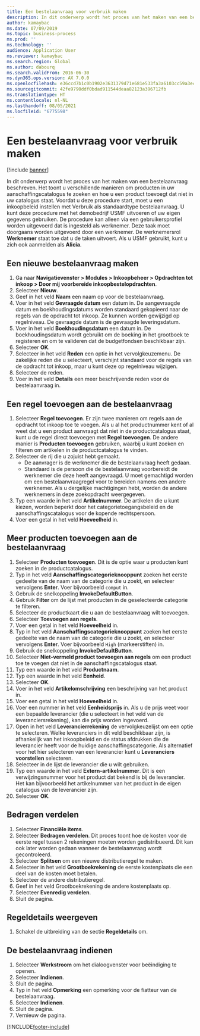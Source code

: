 ```yaml
---
title: Een bestelaanvraag voor verbruik maken
description: In dit onderwerp wordt het proces van het maken van een bestelaanvraag beschreven.
author: kamaybac
ms.date: 07/09/2019
ms.topic: business-process
ms.prod: ''
ms.technology: ''
audience: Application User
ms.reviewer: kamaybac
ms.search.region: Global
ms.author: dabourq
ms.search.validFrom: 2016-06-30
ms.dyn365.ops.version: AX 7.0.0
ms.openlocfilehash: e36ccd7b1c0b1902e3631379d71e681e533fa3a6103cc59a3ec65731c4e6326f
ms.sourcegitcommit: 42fe9790ddf0bdad911544deaa82123a396712fb
ms.translationtype: HT
ms.contentlocale: nl-NL
ms.lasthandoff: 08/05/2021
ms.locfileid: "6775598"
---
```

# <a name="create-a-requisition-for-consumption"></a>Een bestelaanvraag voor verbruik maken

[!include [banner](../../includes/banner.md)]

In dit onderwerp wordt het proces van het maken van een bestelaanvraag beschreven. Het toont u verschillende manieren om producten in uw aanschaffingscatalogus te zoeken en hoe u een product toevoegt dat niet in uw catalogus staat. Voordat u deze procedure start, moet u een inkoopbeleid instellen met Verbruik als standaardtype bestelaanvraag. U kunt deze procedure met het demobedrijf USMF uitvoeren of uw eigen gegevens gebruiken. De procedure kan alleen via een gebruikersprofiel worden uitgevoerd dat is ingesteld als werknemer. Deze taak moet doorgaans worden uitgevoerd door een werknemer. De werknemersrol **Werknemer** staat toe dat u de taken uitvoert. Als u USMF gebruikt, kunt u zich ook aanmelden als **Alicia**.


## <a name="create-a-new-requisition"></a>Een nieuwe bestelaanvraag maken
1. Ga naar **Navigatievenster > Modules > Inkoopbeheer > Opdrachten tot inkoop > Door mij voorbereide inkoopbestelopdrachten**.
2. Selecteer **Nieuw**.
3. Geef in het veld **Naam** een naam op voor de bestelaanvraag.
4. Voer in het veld **Gevraagde datum** een datum in. De aangevraagde datum en boekhoudingsdatums worden standaard gekopieerd naar de regels van de opdracht tot inkoop. Ze kunnen worden gewijzigd op regelniveau. De gevraagde datum is de gevraagde leveringsdatum.  
5. Voer in het veld **Boekhoudingsdatum** een datum in. De boekhoudingsdatum wordt gebruikt om de boeking in het grootboek te registeren en om te valideren dat de budgetfondsen beschikbaar zijn.  
6. Selecteer **OK**.
7. Selecteer in het veld **Reden** een optie in het vervolgkeuzemenu. De zakelijke reden die u selecteert, verschijnt standaard voor de regels van de opdracht tot inkoop, maar u kunt deze op regelniveau wijzigen.  
8. Selecteer de reden.
9. Voer in het veld **Details** een meer beschrijvende reden voor de bestelaanvraag in.

## <a name="add-a-line-to-the-requisition"></a>Een regel toevoegen aan de bestelaanvraag
1. Selecteer **Regel toevoegen**. Er zijn twee manieren om regels aan de opdracht tot inkoop toe te voegen. Als u al het productnummer kent of al weet dat u een product aanvraagt dat niet in de productcatalogus staat, kunt u de regel direct toevoegen met **Regel toevoegen**. De andere manier is **Producten toevoegen** gebruiken, waarbij u kunt zoeken en filteren om artikelen in de productcatalogus te vinden.    
2. Selecteer de rij die u zojuist hebt gemaakt.
    - De aanvrager is de werknemer die de bestelaanvraag heeft gedaan.   
    - Standaard is de persoon die de bestelaanvraag voorbereidt de werknemer die deze heeft aangevraagd. U moet gemachtigd worden om een bestelaanvraagregel voor te bereiden namens een andere werknemer. Als u dergelijke machtigingen hebt, worden de andere werknemers in deze zoekopdracht weergegeven.  
3. Typ een waarde in het veld **Artikelnummer**. De artikelen die u kunt kiezen, worden beperkt door het categorietoegangsbeleid en de aanschaffingscatalogus voor de kopende rechtspersoon.   
4. Voer een getal in het veld **Hoeveelheid** in.

## <a name="add-more-products-to-the-requisition"></a>Meer producten toevoegen aan de bestelaanvraag
1. Selecteer **Producten toevoegen**. Dit is de optie waar u producten kunt zoeken in de productcatalogus.    
2. Typ in het veld **Aanschaffingscategorieknooppunt** zoeken het eerste gedeelte van de naam van de categorie die u zoekt, en selecteer vervolgens **Enter**. Voer bijvoorbeeld `comput` in.  
3. Gebruik de snelkoppeling **InvokeDefaultButton**.
4. Gebruik **Filter** om de lijst met producten in de geselecteerde categorie te filteren.
5. Selecteer de productkaart die u aan de bestelaanvraag wilt toevoegen.
6. Selecteer **Toevoegen aan regels**.
7. Voer een getal in het veld **Hoeveelheid** in.
8. Typ in het veld **Aanschaffingscategorieknooppunt** zoeken het eerste gedeelte van de naam van de categorie die u zoekt, en selecteer vervolgens **Enter**. Voer bijvoorbeeld `High` (markeerstiften) in.  
9. Gebruik de snelkoppeling **InvokeDefaultButton**.
10. Selecteer **Niet-vermeld product toevoegen aan regels** om een product toe te voegen dat niet in de aanschaffingscatalogus staat.
11. Typ een waarde in het veld **Productnaam**.
12. Typ een waarde in het veld **Eenheid**.
13. Selecteer **OK**.
14. Voer in het veld **Artikelomschrijving** een beschrijving van het product in.
15. Voer een getal in het veld **Hoeveelheid** in.
16. Voer een nummer in het veld **Eenheidsprijs** in. Als u de prijs weet voor een bepaalde leverancier (die u selecteert in het veld van de leveranciersrekening), kan die prijs worden ingevoerd.   
17. Open in het veld **Leverancierrekening** de vervolgkeuzelijst om een optie te selecteren. Welke leveranciers in dit veld beschikbaar zijn, is afhankelijk van het inkoopbeleid en de status afdrukken die de leverancier heeft voor de huidige aanschaffingscategorie. Als alternatief voor het hier selecteren van een leverancier kunt u **Leveranciers voorstellen** selecteren.    
18. Selecteer in de lijst de leverancier die u wilt gebruiken.
19. Typ een waarde in het veld **Extern-artikelnummer**. Dit is een verwijzingsnummer voor het product dat bekend is bij de leverancier. Het kan bijvoorbeeld het artikelnummer van het product in de eigen catalogus van de leverancier zijn.  
20. Selecteer **OK**.

## <a name="distribute-amounts"></a>Bedragen verdelen
1. Selecteer **Financiële items**.
2. Selecteer **Bedragen verdelen**. Dit proces toont hoe de kosten voor de eerste regel tussen 2 rekeningen moeten worden gedistribueerd. Dit kan ook later worden gedaan wanneer de bestelaanvraag wordt gecontroleerd.  
3. Selecteer **Splitsen** om een nieuwe distributieregel te maken.
4. Selecteer in het veld **Grootboekrekening** de eerste kostenplaats die een deel van de kosten moet betalen.
5. Selecteer de andere distributieregel.
6. Geef in het veld Grootboekrekening de andere kostenplaats op.
7. Selecteer **Evenredig verdelen**.
8. Sluit de pagina.

## <a name="view-line-details"></a>Regeldetails weergeven
1. Schakel de uitbreiding van de sectie **Regeldetails** om.

## <a name="submit-the-requisition"></a>De bestelaanvraag indienen
1. Selecteer **Werkstroom** om het dialoogvenster voor beëindiging te openen.
2. Selecteer **Indienen**.
3. Sluit de pagina.
4. Typ in het veld **Opmerking** een opmerking voor de fiatteur van de bestelaanvraag.
5. Selecteer **Indienen**.
6. Sluit de pagina.
7. Vernieuw de pagina.



[!INCLUDE[footer-include](../../../includes/footer-banner.md)]